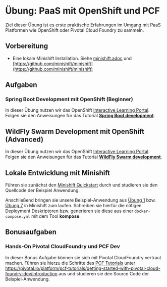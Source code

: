 # Übung: PaaS mit OpenShift und PCF

Ziel dieser Übung ist es erste praktische Erfahrungen im Umgang mit PaaS Platformen
wie OpenShift oder Pivotal Cloud Foundry zu sammeln.

## Vorbereitung

* Eine lokale Minishift Installation. Siehe [minishift.adoc](minishift.adoc) und [https://github.com/minishift/minishift](https://github.com/minishift/minishift)

## Aufgaben

### Spring Boot Development mit OpenShift (Beginner)

In dieser Übung nutzen wir das OpenShift [Interactive Learning Portal](https://learn.openshift.com/middleware/). Folgen sie den Anweisungen für das Tutorial **[Spring Boot development](https://learn.openshift.com/middleware/rhoar-getting-started-spring/)**.

## WildFly Swarm Development mit OpenShift (Advanced)

In dieser Übung nutzen wir das OpenShift [Interactive Learning Portal](https://learn.openshift.com/middleware/). Folgen sie den Anweisungen für das Tutorial **[WildFly Swarm development](https://learn.openshift.com/middleware/rhoar-getting-started-wfswarm/)**.

## Lokale Entwicklung mit Minishift

Führen sie zunächst den [Minishift Quickstart](https://docs.openshift.org/latest/minishift/getting-started/quickstart.html) durch und studieren sie den Quellcode der Beispiel Anwendung.

Anschließend bringen sie unsere Beispiel-Anwendung aus [Übung 1](../../01-kommunikation/uebung/) bzw. [Übung 7](../../07-orchestrierung/uebung/)  in Minishift zum laufen. Schreiben sie hierfür die nötigen Deployment Deskriptoren bzw. generieren sie diese aus einer `docker-compose.yml` mit dem Tool **kompose**.

## Bonusaufgaben

### Hands-On Pivotal CloudFoundry und PCF Dev

In dieser Bonus Aufgabe können sie sich mit Pivotal CloudFoundry vertraut machen. Führen sie hierzu die Schritte des [PCF Tutorials](
https://pivotal.io/platform/pcf-tutorials/getting-started-with-pivotal-cloud-foundry-dev/introduction) unter https://pivotal.io/platform/pcf-tutorials/getting-started-with-pivotal-cloud-foundry-dev/introduction aus und studieren sie den Source Code der Beispiel-Anwendung.
